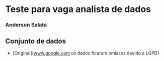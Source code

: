 # Teste para vaga analista de dados 
### Anderson Salata

##  Conjunto de dados
* [Original](www.google.com os dados ficaram omissos devido a LGPD)
